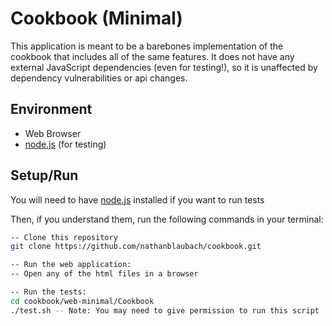 # Cookbook (Minimal)

This application is meant to be a barebones implementation of the cookbook that includes all of the same features. It does not have any external JavaScript dependencies (even for testing!), so it is unaffected by dependency vulnerabilities or api changes.

## Environment

- Web Browser
- [node.js](https://nodejs.org) (for testing)

## Setup/Run

You will need to have [node.js](https://nodejs.org) installed if you want to run tests

Then, if you understand them, run the following commands in your terminal:

```bash
-- Clone this repository
git clone https://github.com/nathanblaubach/cookbook.git

-- Run the web application:
-- Open any of the html files in a browser

-- Run the tests:
cd cookbook/web-minimal/Cookbook
./test.sh -- Note: You may need to give permission to run this script
```
